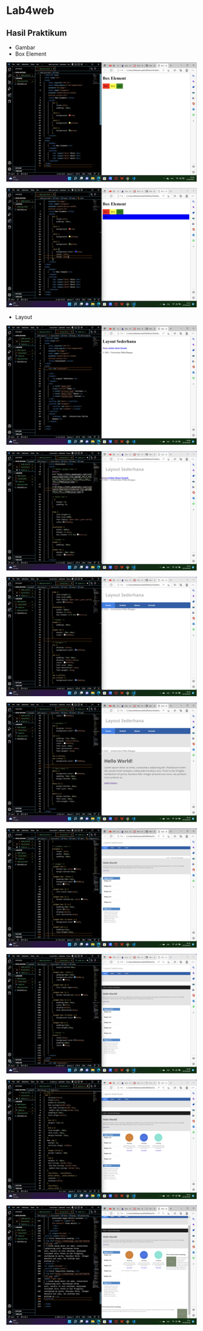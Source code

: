 # Lab4web

## Hasil Praktikum

- Gambar
- Box Element

![img](https://github.com/Fahmimhd/Lab4web/blob/main/screenshot/sc1.png)

![img](https://github.com/Fahmimhd/Lab4web/blob/main/screenshot/sc2.png)

- Layout

![img](https://github.com/Fahmimhd/Lab4web/blob/main/screenshot/sc3.png)

![img](https://github.com/Fahmimhd/Lab4web/blob/main/screenshot/sc4.png)

![img](https://github.com/Fahmimhd/Lab4web/blob/main/screenshot/sc5.png)

![img](https://github.com/Fahmimhd/Lab4web/blob/main/screenshot/sc6.png)

![img](https://github.com/Fahmimhd/Lab4web/blob/main/screenshot/sc7.png)

![img](https://github.com/Fahmimhd/Lab4web/blob/main/screenshot/sc8.png)

![img](https://github.com/Fahmimhd/Lab4web/blob/main/screenshot/sc9.png)

![img](https://github.com/Fahmimhd/Lab4web/blob/main/screenshot/sc10.png)

